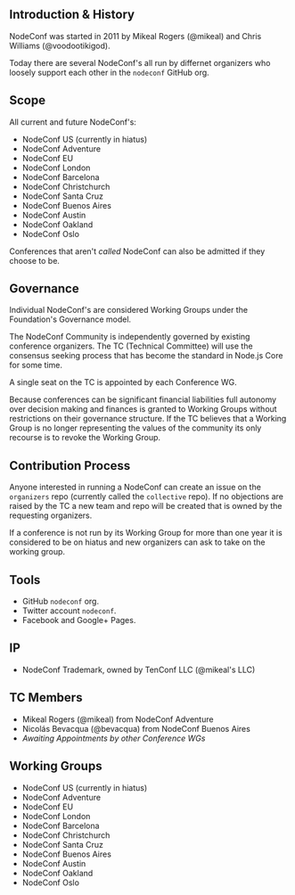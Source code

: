 ## Introduction & History

NodeConf was started in 2011 by Mikeal Rogers (@mikeal) and Chris Williams (@voodootikigod).

Today there are several NodeConf's all run by differnet organizers who loosely support each other in the `nodeconf` GitHub org.

## Scope

All current and future NodeConf's:

* NodeConf US (currently in hiatus)
* NodeConf Adventure
* NodeConf EU
* NodeConf London
* NodeConf Barcelona
* NodeConf Christchurch
* NodeConf Santa Cruz
* NodeConf Buenos Aires
* NodeConf Austin
* NodeConf Oakland
* NodeConf Oslo

Conferences that aren't *called* NodeConf can also be admitted if they choose to be.

## Governance

Individual NodeConf's are considered Working Groups under the Foundation's Governance model.

The NodeConf Community is independently governed by existing conference organizers. The TC (Technical Committee) will use the
consensus seeking process that has become the standard in Node.js Core for some time.

A single seat on the TC is appointed by each Conference WG.

Because conferences can be significant financial liabilities full autonomy over decision making and finances is granted to
Working Groups without restrictions on their governance structure. If the TC believes that a Working Group is no longer representing
the values of the community its only recourse is to revoke the Working Group.

## Contribution Process

Anyone interested in running a NodeConf can create an issue on the `organizers` repo (currently called the `collective` repo).
If no objections are raised by the TC a new team and repo will be created that is owned by the requesting organizers.

If a conference is not run by its Working Group for more than one year it is considered to be on hiatus and new organizers can ask to
take on the working group.

## Tools

* GitHub `nodeconf` org.
* Twitter account `nodeconf`.
* Facebook and Google+ Pages.

## IP

* NodeConf Trademark, owned by TenConf LLC (@mikeal's LLC)

## TC Members

* Mikeal Rogers (@mikeal) from NodeConf Adventure
* Nicolás Bevacqua (@bevacqua) from NodeConf Buenos Aires
* *Awaiting Appointments by other Conference WGs*

## Working Groups

* NodeConf US (currently in hiatus)
* NodeConf Adventure
* NodeConf EU
* NodeConf London
* NodeConf Barcelona
* NodeConf Christchurch
* NodeConf Santa Cruz
* NodeConf Buenos Aires
* NodeConf Austin
* NodeConf Oakland
* NodeConf Oslo


